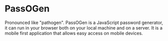 # PassOGen

Pronounced like "pathogen". PassOGen is a JavaScript password generator, it can run in your browser both on your local machine and on a server. It is a mobile first application that allows easy access on mobile devices.

